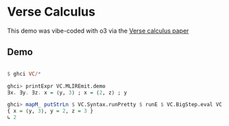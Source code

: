 
# Verse Calculus

This demo was vibe-coded with o3 via the [Verse calculus paper][verse-paper]

## Demo

```haskell

$ ghci VC/*

ghci> printExpr VC.MLIREmit.demo
∃x. ∃y. ∃z. x = ⟨y, 3⟩ ; x = ⟨2, z⟩ ; y

ghci> mapM_ putStrLn $ VC.Syntax.runPretty $ runE $ VC.BigStep.eval VC.MLIREmit.demo
{ x = ⟨y, 3⟩, y = 2, z = 3 }
↳ 2
```

[verse-paper]: https://simon.peytonjones.org/verse-calculus/
